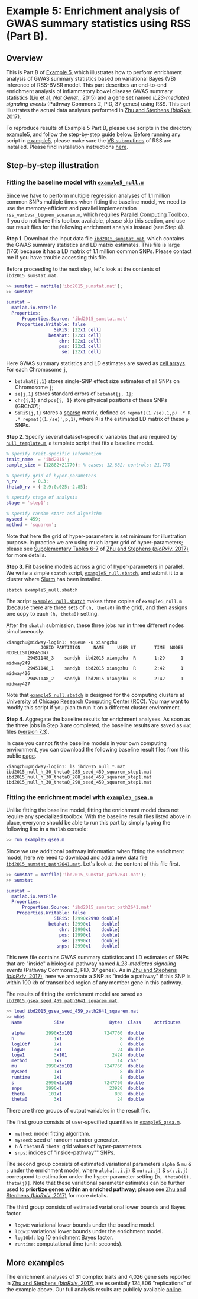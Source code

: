 [Zhu and Stephens (*bioRxiv*, 2017)]: https://doi.org/10.1101/160770
[`rss_varbvsr_bigmem_squarem.m`]: https://github.com/stephenslab/rss/blob/master/src_vb/rss_varbvsr_bigmem_squarem.m
[example5]: https://github.com/stephenslab/rss/tree/master/examples/example5
[`example5_null.m`]: https://github.com/stephenslab/rss/blob/master/examples/example5/example5_null.m
[`example5_null.sbatch`]: https://github.com/stephenslab/rss/blob/master/examples/example5/example5_null.sbatch
[`example5_gsea.m`]: https://github.com/stephenslab/rss/blob/master/examples/example5/example5_gsea.m
[`ibd2015_sumstat.mat`]: https://projects.rcc.uchicago.edu/mstephens/rss_wiki/example5/ibd2015_sumstat.mat
[`ibd2015_sumstat_path2641.mat`]: https://projects.rcc.uchicago.edu/mstephens/rss_wiki/example5/ibd2015_sumstat_path2641.mat
[`ibd2015_gsea_seed_459_path2641_squarem.mat`]: https://projects.rcc.uchicago.edu/mstephens/rss_wiki/example5/ibd2015_gsea_seed_459_path2641_squarem.mat

# Example 5: Enrichment analysis of GWAS summary statistics using RSS (Part B).

## Overview

This is Part B of [Example 5](Example-5),
which illustrates how to perform enrichment analysis of
GWAS summary statistics based on variational Bayes (VB) inference of RSS-BVSR model.
This part describes an end-to-end enrichment analysis of inflammatory bowel disease GWAS summary statistics
([Liu et al, *Nat Genet.*, 2015](https://www.ncbi.nlm.nih.gov/pubmed/26192919)) and
a gene set named *IL23-mediated signaling events* (Pathway Commons 2, PID, 37 genes) using RSS.
This part illustrates the actual data analyses performed in [Zhu and Stephens (*bioRxiv*, 2017)][].

To reproduce results of Example 5 Part B,
please use scripts in the directory [example5][],
and follow the step-by-step guide below.
Before running any script in [example5][], please make sure the
[VB subroutines](https://github.com/stephenslab/rss/tree/master/src_vb) of RSS are installed.
Please find installation instructions [here](RSS-via-VB).

## Step-by-step illustration

### Fitting the baseline model with [`example5_null.m`][]

Since we have to perform multiple regression analyses of 1.1 million
common SNPs multiple times when fitting the baseline model,
we need to use the memory-efficient and parallel implementation [`rss_varbvsr_bigmem_squarem.m`][],
which requires [Parallel Computing Toolbox](https://www.mathworks.com/help/distcomp/index.html).
If you do not have this toolbox available, please skip this section,
and use our result files for the following enrichment analysis instead (see Step 4). 

**Step 1**. Download the input data file [`ibd2015_sumstat.mat`][],
which contains the GWAS summary statistics and LD matrix estimates.
This file is large (17G) because it has a LD matrix of 1.1 million common SNPs.
Please contact me if you have trouble accessing this file.

Before proceeding to the next step, let's look at the contents of `ibd2015_sumstat.mat`.

```matlab
>> sumstat = matfile('ibd2015_sumstat.mat');
>> sumstat

sumstat = 
  matlab.io.MatFile
  Properties:
      Properties.Source: 'ibd2015_sumstat.mat'
    Properties.Writable: false                                               
                  SiRiS: [22x1 cell]                                         
                betahat: [22x1 cell]                                         
                    chr: [22x1 cell]                                         
                    pos: [22x1 cell]                                         
                     se: [22x1 cell]
```

Here GWAS summary statistics and LD estimates are saved as
[cell arrays](https://www.mathworks.com/help/matlab/cell-arrays.html).
For each Chromosome `j`,

- `betahat{j,1}` stores single-SNP effect size estimates of all SNPs on Chromosome `j`;
- `se{j,1}` stores standard errors of `betahat{j, 1}`;
- `chr{j,1}` and `pos{j, 1}` store physical positions of these SNPs (GRCh37);
- `SiRiS{j,1}` stores a [sparse](https://www.mathworks.com/help/matlab/ref/sparse.html) matrix,
defined as `repmat((1./se),1,p) .* R .* repmat((1./se)',p,1)`,
where `R` is the estimated LD matrix of these `p` SNPs.

**Step 2**. Specify several dataset-specific variables that are required by
[`null_template.m`](https://github.com/stephenslab/rss/blob/master/src_vb/null_template.m),
a template script that fits a baseline model.

```matlab
% specify trait-specific information
trait_name  = 'ibd2015';
sample_size = (12882+21770); % cases: 12,882; controls: 21,770

% specify grid of hyper-parameters
h_rv      = 0.3;
theta0_rv = (-2.9:0.025:-2.85);

% specify stage of analysis
stage = 'step1';

% specify random start and algorithm 
myseed = 459;
method = 'squarem';
```

Note that here the grid of hyper-parameters is set minimum for illustration purpose.
In practice we are using much larger grid of hyper-parameters; please see
[Supplementary Tables 6-7](https://www.biorxiv.org/content/biorxiv/suppl/2018/07/16/160770.DC2/160770-2.pdf)
of [Zhu and Stephens (*bioRxiv*, 2017)][] for more details. 

**Step 3**. Fit baseline models across a grid of hyper-parameters in parallel.
We write a simple `sbatch` script, [`example5_null.sbatch`][], and submit it to a cluster
where [Slurm](https://slurm.schedmd.com/) has been installed.

```
sbatch example5_null.sbatch
```

The script [`example5_null.sbatch`][] makes three copies of `example5_null.m`
(because there are three sets of `(h, theta0)` in the grid),
and then assigns one copy to each `(h, theta0)` setting.

After the `sbatch` submission, these three jobs run in three different nodes simultaneously.

```
xiangzhu@midway-login1: squeue -u xiangzhu
             JOBID PARTITION     NAME     USER ST       TIME  NODES NODELIST(REASON)
        29451148_3    sandyb  ibd2015 xiangzhu  R       1:29      1 midway249
        29451148_1    sandyb  ibd2015 xiangzhu  R       2:42      1 midway426
        29451148_2    sandyb  ibd2015 xiangzhu  R       2:42      1 midway427
```

Note that [`example5_null.sbatch`][] is designed for the computing clusters at
[University of Chicago Research Computing Center (RCC)](https://rcc.uchicago.edu/).
You may want to modify this script if you plan to run it on a different cluster environment.

**Step 4**. Aggregate the baseline results for enrichment analyses.
As soon as the three jobs in Step 3 are completed, the baseline results are saved as `mat` files
([version 7.3](https://www.mathworks.com/help/matlab/import_export/mat-file-versions.html)).

In case you cannot fit the baseline models in your own computing environment,
you can download the following baseline result files from this public
[page](https://projects.rcc.uchicago.edu/mstephens/rss_wiki/example5/).

```
xiangzhu@midway-login1: ls ibd2015_null_*.mat
ibd2015_null_h_30_theta0_285_seed_459_squarem_step1.mat
ibd2015_null_h_30_theta0_288_seed_459_squarem_step1.mat
ibd2015_null_h_30_theta0_290_seed_459_squarem_step1.mat
```

### Fitting the enrichment model with [`example5_gsea.m`][]

Unlike fitting the baseline model,
fitting the enrichment model does not require any specialized toolbox.
With the baseline result files listed above in place,
everyone should be able to run this part by simply
typing the following line in a `Matlab` console:

```matlab
>> run example5_gsea.m
```

Since we use additional pathway information when fitting the enrichment model,
here we need to download and add a new data file [`ibd2015_sumstat_path2641.mat`][].
Let's look at the content of this file first.

```matlab
>> sumstat = matfile('ibd2015_sumstat_path2641.mat');
>> sumstat

sumstat = 
  matlab.io.MatFile
  Properties:
      Properties.Source: 'ibd2015_sumstat_path2641.mat'
    Properties.Writable: false                                                        
                  SiRiS: [2990x2990 double]                                           
                betahat: [2990x1    double]                                           
                    chr: [2990x1    double]                                           
                    pos: [2990x1    double]                                           
                     se: [2990x1    double]                                           
                   snps: [2990x1    double]
```

This new file contains GWAS summary statistics and LD estimates
of SNPs that are "inside" a biological pathway named
*IL23-mediated signaling events* (Pathway Commons 2, PID, 37 genes).
As in [Zhu and Stephens (*bioRxiv*, 2017)][], here we annotate a SNP
as "inside a pathway" if this SNP is within 100 kb of transcribed
region of any member gene in this pathway.

The results of fitting the enrichment model are saved as
[`ibd2015_gsea_seed_459_path2641_squarem.mat`][].

```matlab
>> load ibd2015_gsea_seed_459_path2641_squarem.mat
>> whos
  Name            Size                 Bytes  Class     Attributes

  alpha        2990x3x101            7247760  double              
  h               1x1                      8  double              
  log10bf         1x1                      8  double              
  logw0           3x1                     24  double              
  logw1           3x101                 2424  double              
  method          1x7                     14  char                
  mu           2990x3x101            7247760  double              
  myseed          1x1                      8  double              
  runtime         1x1                      8  double              
  s            2990x3x101            7247760  double              
  snps         2990x1                  23920  double              
  theta         101x1                    808  double              
  theta0          3x1                     24  double
```

There are three groups of output variables in the result file.

The first group consists of user-specified quantities in [`example5_gsea.m`][].

- `method`: model fitting algorithm.
- `myseed`: seed of random number generator.
- `h` & `theta0` & `theta`: grid values of hyper-parameters.
- `snps`: indices of "inside-pathway"" SNPs.

The second group consists of estimated variational parameters
`alpha` & `mu` & `s` under the enrichment model,
where `alpha(:,i,j)` & `mu(:,i,j)` & `s(:,i,j)` correspond to
estimation under the hyper-parameter setting `[h, theta0(i), theta(j)]`.
Note that these variational parameter estimates can be further
used to **priortize genes within an enriched pathway**;
please see [Zhu and Stephens (*bioRxiv*, 2017)][] for more details.

The third group consists of estimated variational lower bounds and Bayes factor.

- `logw0`: variational lower bounds under the baseline model.
- `logw1`: variational lower bounds under the enrichment model.
- `log10bf`: log 10 enrichment Bayes factor.
- `runtime`: computational time (unit: seconds).

## More examples

The enrichment analyses of 31 complex traits and 4,026 gene sets
reported in [Zhu and Stephens (*bioRxiv*, 2017)][] are
essentially 124,806 “replications” of the example above.
Our full analysis results are publicly available
[online](http://xiangzhu.github.io/rss-gsea/).  
